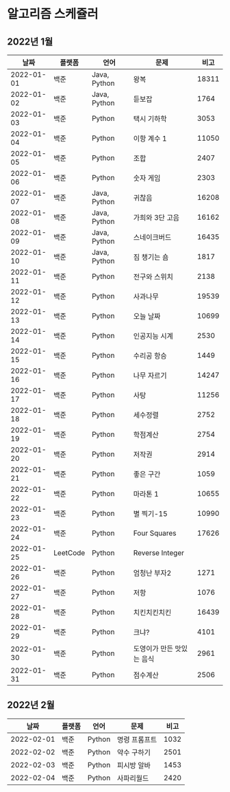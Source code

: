 # 알고리즘 스케쥴러

## 2022년 1월

| 날짜       | 플랫폼   | 언어         | 문제                      | 비고  |
| ---------- | -------- | ------------ | ------------------------- | ----- |
| 2022-01-01 | 백준     | Java, Python | 왕복                      | 18311 |
| 2022-01-02 | 백준     | Java, Python | 듣보잡                    | 1764  |
| 2022-01-03 | 백준     | Python       | 택시 기하학               | 3053  |
| 2022-01-04 | 백준     | Python       | 이항 계수 1               | 11050 |
| 2022-01-05 | 백준     | Python       | 조합                      | 2407  |
| 2022-01-06 | 백준     | Python       | 숫자 게임                 | 2303  |
| 2022-01-07 | 백준     | Java, Python | 귀찮음                    | 16208 |
| 2022-01-08 | 백준     | Java, Python | 가희와 3단 고음           | 16162 |
| 2022-01-09 | 백준     | Java, Python | 스네이크버드              | 16435 |
| 2022-01-10 | 백준     | Java, Python | 짐 챙기는 숌              | 1817  |
| 2022-01-11 | 백준     | Python       | 전구와 스위치             | 2138  |
| 2022-01-12 | 백준     | Python       | 사과나무                  | 19539 |
| 2022-01-13 | 백준     | Python       | 오늘 날짜                 | 10699 |
| 2022-01-14 | 백준     | Python       | 인공지능 시계             | 2530  |
| 2022-01-15 | 백준     | Python       | 수리공 항승               | 1449  |
| 2022-01-16 | 백준     | Python       | 나무 자르기               | 14247 |
| 2022-01-17 | 백준     | Python       | 사탕                      | 11256 |
| 2022-01-18 | 백준     | Python       | 세수정렬                  | 2752  |
| 2022-01-19 | 백준     | Python       | 학점계산                  | 2754  |
| 2022-01-20 | 백준     | Python       | 저작권                    | 2914  |
| 2022-01-21 | 백준     | Python       | 좋은 구간                 | 1059  |
| 2022-01-22 | 백준     | Python       | 마라톤 1                  | 10655 |
| 2022-01-23 | 백준     | Python       | 별 찍기-15                | 10990 |
| 2022-01-24 | 백준     | Python       | Four Squares              | 17626 |
| 2022-01-25 | LeetCode | Python       | Reverse Integer           |       |
| 2022-01-26 | 백준     | Python       | 엄청난 부자2              | 1271  |
| 2022-01-27 | 백준     | Python       | 저항                      | 1076  |
| 2022-01-28 | 백준     | Python       | 치킨치킨치킨              | 16439 |
| 2022-01-29 | 백준     | Python       | 크냐?                     | 4101  |
| 2022-01-30 | 백준     | Python       | 도영이가 만든 맛있는 음식 | 2961  |
| 2022-01-31 | 백준     | Python       | 점수계산                  | 2506  |



## 2022년 2월

| 날짜       | 플랫폼 | 언어   | 문제          | 비고 |
| ---------- | ------ | ------ | ------------- | ---- |
| 2022-02-01 | 백준   | Python | 명령 프롬프트 | 1032 |
| 2022-02-02 | 백준   | Python | 약수 구하기   | 2501 |
| 2022-02-03 | 백준   | Python | 피시방 알바   | 1453 |
| 2022-02-04 | 백준   | Python | 사파리월드    | 2420 |

